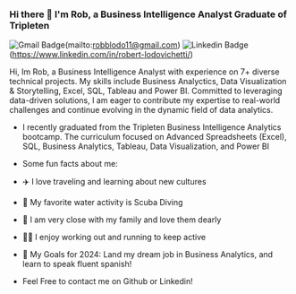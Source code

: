 ### Hi there 👋 I'm Rob, a Business Intelligence Analyst Graduate of Tripleten
![Gmail Badge](https://img.shields.io/badge/robblodod11@gmail.com-D14836?style=for-the-badge&logo=gmail&logoColor=white&Link=mailto:robblodo11@gmail.com)(mailto:robblodo11@gmail.com)
![Linkedin Badge](https://img.shields.io/badge/robert-lodovichetti-0077B5?style=for-the-badge&logo=linkedin&logoColor=white&link=https://www.linkedin.com/in/robert-lodovichetti/) (https://www.linkedin.com/in/robert-lodovichetti/) <p align='left'> Hi, Im Rob, a Business Intelligence Analyst with experience on 7+ diverse technical projects. My skills include Business Analyctics, Data Visualization & Storytelling, Excel, SQL, Tableau and Power BI. Committed to leveraging data-driven solutions, I am eager to contribute my expertise to real-world challenges and continue evolving in the dynamic field of data analytics.

- I recently graduated from the Tripleten Business Intelligence Analytics bootcamp. The curriculum focused on Advanced Spreadsheets (Excel), SQL, Business Analytics, Tableau, Data Visualization, and Power BI
- Some fun facts about me:
- ✈️ I love traveling and learning about new cultures
- 🤿 My favorite water activity is Scuba Diving
- 🏡 I am very close with my family and love them dearly
- 💪🏼 I enjoy working out and running to keep active
- 🎯 My Goals for 2024: Land my dream job in Business Analytics, and learn to speak fluent spanish!

- Feel Free to contact me on Github or Linkedin!
